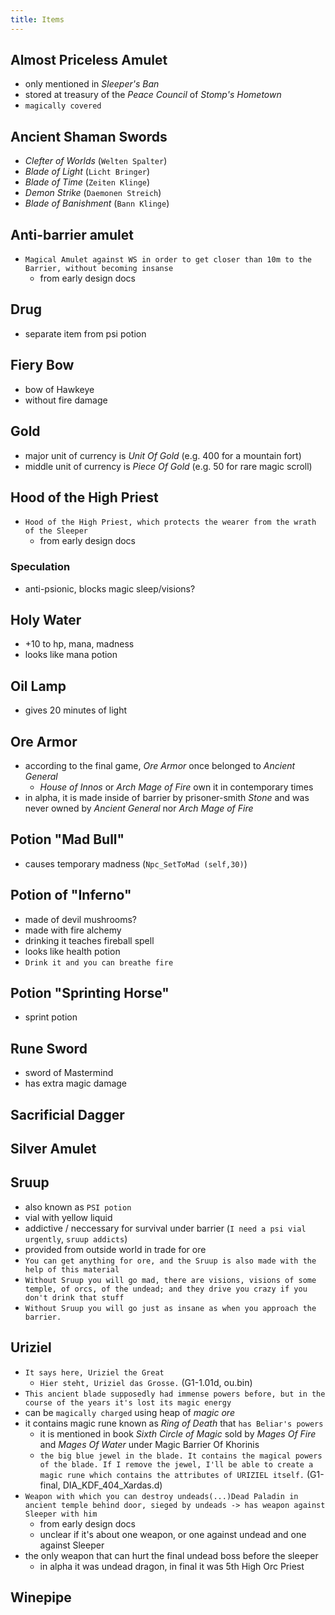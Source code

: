 ```yaml
---
title: Items
---
```


## Almost Priceless Amulet
- only mentioned in _Sleeper's Ban_
- stored at treasury of the _Peace Council_ of _Stomp's Hometown_
- `magically covered`

## Ancient Shaman Swords
- _Clefter of Worlds_ (`Welten Spalter`)
- _Blade of Light_ (`Licht Bringer`)
- _Blade of Time_ (`Zeiten Klinge`)
- _Demon Strike_ (`Daemonen Streich`)
- _Blade of Banishment_ (`Bann Klinge`)


## Anti-barrier amulet
- `Magical Amulet against WS in order to get closer than 10m to the Barrier, without becoming insanse`
  - from early design docs

## Drug
- separate item from psi potion

## Fiery Bow
- bow of Hawkeye
- without fire damage

## Gold
- major unit of currency is _Unit Of Gold_ (e.g. 400 for a mountain fort)
- middle unit of currency is _Piece Of Gold_ (e.g. 50 for rare magic scroll)

## Hood of the High Priest
- `Hood of the High Priest, which protects the wearer from the wrath of the Sleeper`
  - from early design docs

### Speculation
- anti-psionic, blocks magic sleep/visions?


## Holy Water
- +10 to hp, mana, madness
- looks like mana potion

## Oil Lamp
- gives 20 minutes of light

## Ore Armor
- according to the final game, _Ore Armor_ once belonged to _Ancient General_
  - _House of Innos_ or _Arch Mage of Fire_ own it in contemporary times
- in alpha, it is made inside of barrier by prisoner-smith _Stone_ and was never owned by _Ancient General_ nor _Arch Mage of Fire_

## Potion "Mad Bull"
- causes temporary madness (`Npc_SetToMad (self,30)`)

## Potion of "Inferno"
- made of devil mushrooms?
- made with fire alchemy
- drinking it teaches fireball spell
- looks like health potion
- `Drink it and you can breathe fire`

## Potion "Sprinting Horse"
- sprint potion

## Rune Sword 
- sword of Mastermind
- has extra magic damage

## Sacrificial Dagger

## Silver Amulet

## Sruup
- also known as `PSI potion`
- vial with yellow liquid
- addictive / neccessary for survival under barrier (`I need a psi vial urgently`, `sruup addicts`)
- provided from outside world in trade for ore
- `You can get anything for ore, and the Sruup is also made with the help of this material`
- `Without Sruup you will go mad, there are visions, visions of some temple, of orcs, of the undead; and they drive you crazy if you don't drink that stuff`
- `Without Sruup you will go just as insane as when you approach the barrier.`

## Uriziel
- `It says here, Uriziel the Great`
  - `Hier steht, Uriziel das Grosse.` (G1-1.01d, ou.bin)
- `This ancient blade supposedly had immense powers before, but in the course of the years it's lost its magic energy`
- can be `magically charged` using heap of _magic ore_
- it contains magic rune known as _Ring of Death_ that `has Beliar's powers`
  - it is mentioned in book _Sixth Circle of Magic_ sold by _Mages Of Fire_ and _Mages Of Water_ under Magic Barrier Of Khorinis
  - `the big blue jewel in the blade. It contains the magical powers of the blade. If I remove the jewel, I'll be able to create a magic rune which contains the attributes of URIZIEL itself.` (G1-final, DIA_KDF_404_Xardas.d)
- `Weapon with which you can destroy undeads(...)Dead Paladin in ancient temple behind door, sieged by undeads -> has weapon against Sleeper with him`
  - from early design docs
  - unclear if it's about one weapon, or one against undead and one against Sleeper
- the only weapon that can hurt the final undead boss before the sleeper
  - in alpha it was undead dragon, in final it was 5th High Orc Priest


## Winepipe
